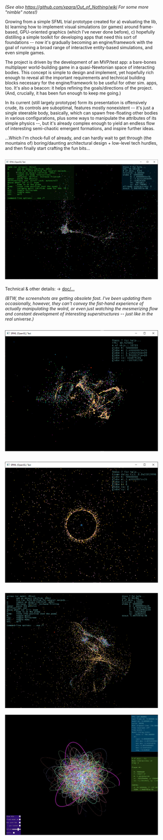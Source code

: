_(See also https://github.com/xparq/Out_of_Nothing/wiki For some more "nimble" notes!)_

Growing from a simple SFML trial prototype created for a) evaluating the lib,
b) learning how to implement visual simulations (or games) around frame-based,
GPU-oriented graphics (which I've never done before), c) hopefully distilling
a simple toolkit for developing apps that need this sort of foundations -- now
it's gradually becoming an engine/framework with the goal of running a broad
range of interactive entity-based simulations, and even simple games.

The project is driven by the development of an MVP/test app: a bare-bones
multiplayer world-building game in a quasi-Newtonian space of interacting
bodies. This concept is simple to design and implement, yet hopefully rich
enough to reveal all the important requirements and technical building blocks
necessary for the engine/framework to be useful for other sim. apps, too.
It's also a beacon: it helps refining the goals/directions of the project.
(And, crucially, it has been fun enough to keep me going.)

In its current (still largely prototype) form its presentation is offensively
crude, its controls are suboptimal, features mostly nonexistent -- it's just
a single steerable body, basically, which can spawn free-floating other bodies
in various configurations, plus some ways to manipulate the attributes of its
simple physics --, but it's already complex enough to yield an endless flow
of interesting semi-chaotic emergent formations, and inspire further ideas.

...Which I'm chock-full of already, and can hardly wait to get through (the
mountains of) boring/daunting architectural design + low-level tech hurdles,
and then finally start crafting the fun bits...

![screenshot](doc/image/screenshot/8k1.png)
------------------------------------------------------------------------------

Technical & other details: -> [doc/...](doc/)

_(BTW, the screenshots are getting obsolete fast. I've been updating them 
occasionally, however, they can't convey the fist-hand experience of actually
manipulating the wolrd, or even just watching the mesmerizing flow and constant
development of interesting superstructures -- just like in the real universe.)_

![screenshot](doc/image/screenshot/screenshot_10k_low_friction.png)
------------------------------------------------------------------------------
![screenshot](doc/image/screenshot/screenshot_5000_void_sphere_zoomout_1.png)
------------------------------------------------------------------------------
![screenshot](doc/image/screenshot/13k-vari-friction-1024.png)
------------------------------------------------------------------------------
![screenshot](doc/image/screenshot/DenseOrbits-crop.jpg)
